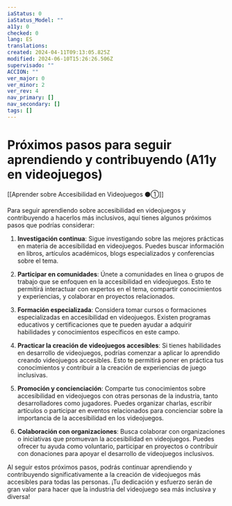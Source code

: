 ```yaml
---
iaStatus: 0
iaStatus_Model: ""
a11y: 0
checked: 0
lang: ES
translations: 
created: 2024-04-11T09:13:05.825Z
modified: 2024-06-10T15:26:26.506Z
supervisado: ""
ACCION: ""
ver_major: 0
ver_minor: 2
ver_rev: 4
nav_primary: []
nav_secondary: []
tags: []
---
```

# Próximos pasos para seguir aprendiendo y contribuyendo (A11y en videojuegos)

[[Aprender sobre Accesibilidad en Videojuegos ⚫①]]

Para seguir aprendiendo sobre accesibilidad en videojuegos y contribuyendo a hacerlos más inclusivos, aquí tienes algunos próximos pasos que podrías considerar:

1. **Investigación continua**: Sigue investigando sobre las mejores prácticas en materia de accesibilidad en videojuegos. Puedes buscar información en libros, artículos académicos, blogs especializados y conferencias sobre el tema.

2. **Participar en comunidades**: Únete a comunidades en línea o grupos de trabajo que se enfoquen en la accesibilidad en videojuegos. Esto te permitirá interactuar con expertos en el tema, compartir conocimientos y experiencias, y colaborar en proyectos relacionados.

3. **Formación especializada**: Considera tomar cursos o formaciones especializadas en accesibilidad en videojuegos. Existen programas educativos y certificaciones que te pueden ayudar a adquirir habilidades y conocimientos específicos en este campo.

4. **Practicar la creación de videojuegos accesibles**: Si tienes habilidades en desarrollo de videojuegos, podrías comenzar a aplicar lo aprendido creando videojuegos accesibles. Esto te permitirá poner en práctica tus conocimientos y contribuir a la creación de experiencias de juego inclusivas.

5. **Promoción y concienciación**: Comparte tus conocimientos sobre accesibilidad en videojuegos con otras personas de la industria, tanto desarrolladores como jugadores. Puedes organizar charlas, escribir artículos o participar en eventos relacionados para concienciar sobre la importancia de la accesibilidad en los videojuegos.

6. **Colaboración con organizaciones**: Busca colaborar con organizaciones o iniciativas que promuevan la accesibilidad en videojuegos. Puedes ofrecer tu ayuda como voluntario, participar en proyectos o contribuir con donaciones para apoyar el desarrollo de videojuegos inclusivos.

Al seguir estos próximos pasos, podrás continuar aprendiendo y contribuyendo significativamente a la creación de videojuegos más accesibles para todas las personas. ¡Tu dedicación y esfuerzo serán de gran valor para hacer que la industria del videojuego sea más inclusiva y diversa!
